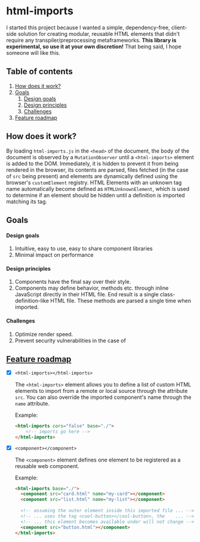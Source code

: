 # html-imports

I started this project because I wanted a simple, dependency-free, client-side solution for creating modular, reusable HTML elements that didn't require any transpiler/preprocessing metaframeworks. **This library is experimental, so use it at your own discretion!** That being said, I hope someone will like this.

## Table of contents

1. [How does it work?](#how-does-it-work)
2. [Goals](#goals)
    1. [Design goals](#design-goals)
    2. [Design principles](#design-principles)
    3. [Challenges](#challenges)
3. [Feature roadmap](#feature-roadmap)

## How does it work?

By loading `html-imports.js` in the `<head>` of the document, the body of the document is observed by a `MutationObserver` until a `<html-imports>` element is added to the DOM. Immediately, it is hidden to prevent it from being rendered in the browser, its contents are parsed, files fetched (in the case of `src` being present) and elements are dynamically defined using the browser's `customElement` registry. HTML Elements with an unknown tag name automatically become defined as `HTMLUnknownElement`, which is used to determine if an element should be hidden until a definition is imported matching its tag.

## Goals

#### Design goals

1. Intuitive, easy to use, easy to share component libraries
2. Minimal impact on performance

#### Design principles

1. Components have the final say over their style.
2. Components may define behavior, methods etc. through inline JavaScript directly in their HTML file. End result is a single class-definition-like HTML file. These methods are parsed a single time when imported.

#### Challenges

1. Optimize render speed.
2. Prevent security vulnerabilities in the case of

## [Feature roadmap](feature-roadmap)

- [x] `<html-imports></html-imports>`

  The `<html-imports>` element allows you to define a list of custom HTML elements to import from a remote or local source through the attribute `src`. You can also override the imported component's name through the `name` attribute.
  
  Example:
  
  ```html
  <html-imports cors="false" base="./">
      <!-- imports go here -->
  </html-imports>
  ```

- [x] `<component></component>`

  The `<component>` element defines one element to be registered as a reusable web component.

  Example:

  ```html
  <html-imports base="./">
    <component src="card.html" name="my-card"></component>
    <component src="list.html" name="my-list"></component>
    
    <!-- assuming the outer element inside this imported file ... -->
    <!-- ... uses the tag <cool-button></cool-button>, the    ... -->
    <!-- ... this element becomes available under will not change -->
    <component src="button.html"></component>
  </html-imports>

  ```

